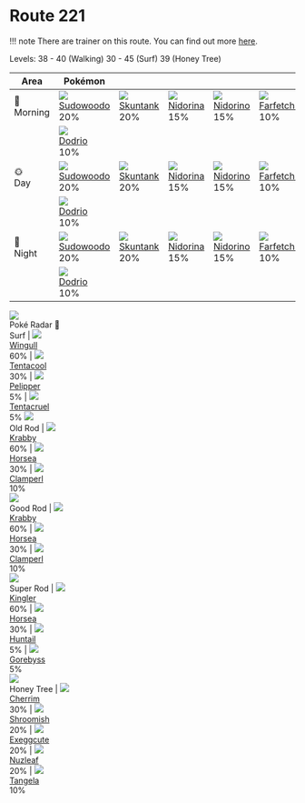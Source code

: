 # Route 221

!!! note
    There are trainer on this route. You can find out more [here](/trainer_changes/route_221/).

Levels: 38 - 40 (Walking) 30 - 45 (Surf) 39 (Honey Tree)

Area                           | Pokémon                           | &nbsp;                            | &nbsp;                            | &nbsp;                            | &nbsp;                            | &nbsp;                            
---                            | ---                               | ---                               | ---                               | ---                               | ---                               | ---                               
🌅<br>Morning                   | ![][185]<br> [Sudowoodo]<br> 20% | ![][435]<br> [Skuntank]<br> 20%  | ![][030]<br> [Nidorina]<br> 15%  | ![][033]<br> [Nidorino]<br> 15%  | ![][083]<br> [Farfetch'd]<br> 10%| ![][203]<br> [Girafarig]<br> 10% 
&nbsp;                         | ![][085]<br> [Dodrio]<br> 10%    
🌞<br>Day                       | ![][185]<br> [Sudowoodo]<br> 20% | ![][435]<br> [Skuntank]<br> 20%  | ![][030]<br> [Nidorina]<br> 15%  | ![][033]<br> [Nidorino]<br> 15%  | ![][083]<br> [Farfetch'd]<br> 10%| ![][203]<br> [Girafarig]<br> 10% 
&nbsp;                         | ![][085]<br> [Dodrio]<br> 10%    
🌙<br>Night                     | ![][185]<br> [Sudowoodo]<br> 20% | ![][435]<br> [Skuntank]<br> 20%  | ![][030]<br> [Nidorina]<br> 15%  | ![][033]<br> [Nidorino]<br> 15%  | ![][083]<br> [Farfetch'd]<br> 10%| ![][203]<br> [Girafarig]<br> 10% 
&nbsp;                         | ![][085]<br> [Dodrio]<br> 10%    
![][poke-radar]<br> Poké Radar 
🌊<br> Surf                     | ![][278]<br> [Wingull]<br> 60%   | ![][072]<br> [Tentacool]<br> 30% | ![][279]<br> [Pelipper]<br> 5%   | ![][073]<br> [Tentacruel]<br> 5% 
![][old-rod]<br> Old Rod       | ![][098]<br> [Krabby]<br> 60%    | ![][116]<br> [Horsea]<br> 30%    | ![][366]<br> [Clamperl]<br> 10%  
![][good-rod]<br> Good Rod     | ![][098]<br> [Krabby]<br> 60%    | ![][116]<br> [Horsea]<br> 30%    | ![][366]<br> [Clamperl]<br> 10%  
![][super-rod]<br> Super Rod   | ![][099]<br> [Kingler]<br> 60%   | ![][116]<br> [Horsea]<br> 30%    | ![][367]<br> [Huntail]<br> 5%    | ![][368]<br> [Gorebyss]<br> 5%   
![][honey]<br> Honey Tree      | ![][421]<br> [Cherrim]<br> 30%   | ![][285]<br> [Shroomish]<br> 20% | ![][102]<br> [Exeggcute]<br> 20% | ![][274]<br> [Nuzleaf]<br> 20%   | ![][114]<br> [Tangela]<br> 10%   


[Nidorina]: /pokemon_changes/030/
[Nidorino]: /pokemon_changes/033/
[Tentacool]: /pokemon_changes/072/
[Tentacruel]: /pokemon_changes/073/
[Farfetch'd]: /pokemon_changes/083/
[Dodrio]: /pokemon_changes/085/
[Krabby]: /pokemon_changes/098/
[Kingler]: /pokemon_changes/099/
[Exeggcute]: /pokemon_changes/102/
[Tangela]: /pokemon_changes/114/
[Horsea]: /pokemon_changes/116/
[Sudowoodo]: /pokemon_changes/185/
[Girafarig]: /pokemon_changes/203/
[Nuzleaf]: /pokemon_changes/274/
[Wingull]: /pokemon_changes/278/
[Pelipper]: /pokemon_changes/279/
[Shroomish]: /pokemon_changes/285/
[Clamperl]: /pokemon_changes/366/
[Huntail]: /pokemon_changes/367/
[Gorebyss]: /pokemon_changes/368/
[Cherrim]: /pokemon_changes/421/
[Skuntank]: /pokemon_changes/435/
[good-rod]: /img/items/good-rod.png
[honey]: /img/items/honey.png
[old-rod]: /img/items/old-rod.png
[poke-radar]: /img/items/poke-radar.png
[super-rod]: /img/items/super-rod.png
[030]: /img/pokemon/030.png
[033]: /img/pokemon/033.png
[072]: /img/pokemon/072.png
[073]: /img/pokemon/073.png
[083]: /img/pokemon/083.png
[085]: /img/pokemon/085.png
[098]: /img/pokemon/098.png
[099]: /img/pokemon/099.png
[102]: /img/pokemon/102.png
[114]: /img/pokemon/114.png
[116]: /img/pokemon/116.png
[185]: /img/pokemon/185.png
[203]: /img/pokemon/203.png
[274]: /img/pokemon/274.png
[278]: /img/pokemon/278.png
[279]: /img/pokemon/279.png
[285]: /img/pokemon/285.png
[366]: /img/pokemon/366.png
[367]: /img/pokemon/367.png
[368]: /img/pokemon/368.png
[421]: /img/pokemon/421.png
[435]: /img/pokemon/435.png
